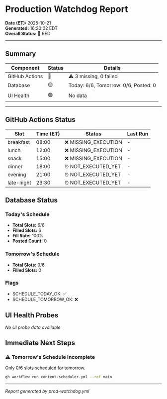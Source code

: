 # Production Watchdog Report

**Date (ET):** 2025-10-21  
**Generated:** 16:20:02 EDT  
**Overall Status:** 🔴 RED

---

## Summary

| Component | Status | Details |
|-----------|--------|---------|
| GitHub Actions | 🔴 | ⚠️ 3 missing, 0 failed |
| Database | 🟡 | Today: 6/6, Tomorrow: 0/6, Posted: 0 |
| UI Health | 🟢 | No data |


---

## GitHub Actions Status

| Slot | Time (ET) | Status | Last Run |
|------|-----------|--------|-----------|
| breakfast | 08:00 | ❌ MISSING_EXECUTION | - |
| lunch | 12:00 | ❌ MISSING_EXECUTION | - |
| snack | 15:00 | ❌ MISSING_EXECUTION | - |
| dinner | 18:00 | ⏰ NOT_EXECUTED_YET | - |
| evening | 21:00 | ⏰ NOT_EXECUTED_YET | - |
| late-night | 23:30 | ⏰ NOT_EXECUTED_YET | - |


## Database Status


### Today's Schedule
- **Total Slots:** 6/6
- **Filled Slots:** 6
- **Fill Rate:** 100%
- **Posted Count:** 0

### Tomorrow's Schedule
- **Total Slots:** 0/6
- **Filled Slots:** 0

### Flags
- SCHEDULE_TODAY_OK: ✅
- SCHEDULE_TOMORROW_OK: ❌


## UI Health Probes

*No UI probe data available*




## Immediate Next Steps

### ⚠️ Tomorrow's Schedule Incomplete
Only 0/6 slots scheduled for tomorrow.
```bash
gh workflow run content-scheduler.yml --ref main
```

---

*Report generated by prod-watchdog.yml*
